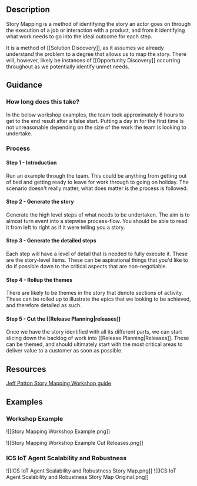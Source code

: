 ## Description
Story Mapping is a method of identifying the story an actor goes on through the execution of a job or interaction with a product, and from it identifying what work needs to go into the ideal outcome for each step.

It is a method of [[Solution Discovery]], as it assumes we already understand the problem to a degree that allows us to map the story. There will, however, likely be instances of [[Opportunity Discovery]] occurring throughout as we potentially identify unmet needs.

## Guidance
### How long does this take?
In the below workshop examples, the team took approximately 6 hours to get to the end result after a false start. Putting a day in for the first time is not unreasonable depending on the size of the work the team is looking to undertake.
### Process
#### Step 1 - Introduction
Run an example through the team. This could be anything from getting out of bed and getting ready to leave for work through to going on holiday. The scenario doesn't really matter, what does matter is the process is followed. 
#### Step 2 - Generate the story
Generate the high level steps of what needs to be undertaken. The aim is to almost turn event into a stepwise process-flow. You should be able to read it from left to right as if it were telling you a story.
#### Step 3 - Generate the detailed steps
Each step will have a level of detail that is needed to fully execute it. These are the story-level items. These can be aspirational things that you'd like to do if possible down to the critical aspects that are non-negotiable.
#### Step 4 - Rollup the themes
There are likely to be themes in the story that denote sections of activity. These can be rolled up to illustrate the epics that we looking to be achieved, and therefore detailed as such.
#### Step 5 - Cut the [[Release Planning|releases]]
Once we have the story identified with all its different parts, we can start slicing down the backlog of work into [[Release Planning|Releases]]. These can be themed, and should ultimately start with the most critical areas to deliver value to a customer as soon as possible.
## Resources
[Jeff Patton Story Mapping Workshop guide](https://jpattonassociates.com/wp-content/uploads/2015/03/story_mapping.pdf)
## Examples
### Workshop Example
![[Story Mapping Workshop Example.png]]

![[Story Mapping Workshop Example Cut Releases.png]]
### ICS IoT Agent Scalability and Robustness
![[ICS IoT Agent Scalability and Robustness Story Map.png]]
![[ICS IoT Agent Scalability and Robustness Story Map Original.png]]
